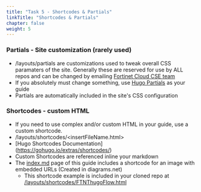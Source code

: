 ```yaml
---
title: "Task 5 - Shortcodes & Partials"
linkTitle: "Shortcodes & Partials"
chapter: false
weight: 5
---
```


### Partials - Site customization (rarely used)

- /layouts/partials are customizations used to tweak overall CSS paramaters of the site.  Generally these are reserved for use by ALL repos and can be changed by emailing [Fortinet Cloud CSE team](mailto:fortinetcloudcse@fortinet.com)
- If you absolutely must change something, use [Hugo Partials](https://gohugo.io/templates/partials/) as your guide
- Partials are automatically included in the site's CSS configuration

### Shortcodes - custom HTML 

- If you need to use complex and/or custom HTML in your guide, use a custom shortcode.
- /layouts/shortcodes/<insertFileName.html>
- [Hugo Shortcodes Documentation] (https://gohugo.io/extras/shortcodes/)
- Custom Shortcodes are referenced inline your markdown
- The [index.md](https://github.com/FortinetCloudCSE/UserRepo/blob/main/content/_index.md) page of this guide includes a shortcode for an image with embedded URLs (Created in diagrams.net)
  - This shortcode example is included in your cloned repo at [/layouts/shortcodes/FTNThugoFlow.html](https://github.com/FortinetCloudCSE/UserRepo/blob/main/layouts/shortcodes/FTNThugoFlow.html)